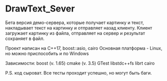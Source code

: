 # DrawText_Sever
Бета версия демо-сервера, которые получает картинку и текст,
накладывает текст на картинку и отправляет назад клиенту.
Клиент загружает картинку из файла, отправляет на сервер и результат сохраняет в файл.

Проект написан на C++17, boost::asio, cairo
Основная платформа - Linux, но можно приспособить и по Windows

Зависимости:
boost (v. 1.65)
cmake (v. 3.5)
GTest
libstdc++fs
librt
cairo

P.S. код сыроват. Все тесты проходит успешно, но могут быть баги.

